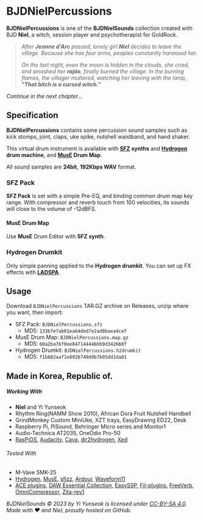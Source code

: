 # BJDNielPercussions

**BJDNielPercussions** is one of the **BJDNielSounds** collection created with BJD **Niel**, a witch, session player and psychotherapist for GoldRock.

>_After **Jeanne d'Arc** passed, lonely girl **Niel** decides to leave the village. Because she has four arms, peoples constantly harassed her._
> 
>_On the last night, even the moon is hidden in the clouds, she cried, and smashed her **rajão**, finally burned the village. In the burning flames, the villager muttered, watching her leaving with the lamp, **"That bitch is a cursed witch."**_

_Continue in the next chapter..._

## Specification

**BJDNielPercussions** contains some percussion sound samples such as kick stomps, joint, claps, uke spike, nutshell waistband, and hand shaker.

This virtual drum instrument is available with **[SFZ](https://sfzformat.com/) synths** and **[Hydrogen](http://hydrogen-music.org/) drum machine**, and **[MusE](https://muse-sequencer.github.io/) Drum Map**.

All sound samples are **24bit**, **192Kbps WAV** format.

### SFZ Pack

**SFZ Pack** is set with a simple Pre-EQ, and binding common drum map key range. With compressor and reverb touch from 100 velocities, its sounds will close to the volume of -12dBFS.

#### MusE Drum Map

Use **MusE** Drum Editor with **SFZ synth**.

### Hydrogen Drumkit

Only simple panning applied to the **Hydrogen drumkit**. You can set up FX effects with **[LADSPA](http://ladspa.org/)**.

## Usage

Download `BJDNielPercussions` TAR.GZ archive on Releases, unzip where you want, then import:

- SFZ Pack: `BJDNielPercussions.sfz`
  - MD5: `133b7e7ab01ea64ded7e2ad8baea4cef`
- MusE Drum Map: `BJDNielPercussions.map.gz`
  - MD5: `60a2ba76f0ee84714444bbb9d342660f`
- Hydrogen Drumkit: `BJDNielPercussions.h2drumkit`
  - MD5: `f1b882aaf1e8926749d9b7b05dd1da01`

## Made in Korea, Republic of.

##### Working With

- **Niel** and Yi Yunseok
- Rhythm Ring(NAMM Show 2010), African Dora Fruit Nutshell Handbell
- GrindMonkey Custom MiniUke, XZT trays, EasyDrawing ED22, Desk
- Raspberry Pi, PiSound, Behringer Micro series and Monitor1
- Audio-Technica AT2035, OneOdio Pro-50
- [RasPiOS](https://www.raspberrypi.com/software/), [Audacity](https://www.audacityteam.org/), [Cava](https://github.com/karlstav/cava), [dir2hydrogen](https://github.com/freqrush/dir2hydrogen), [Xed](https://github.com/linuxmint/xed)

###### Tested With

- M-Vave SMK-25
- [Hydrogen](http://hydrogen-music.org/), [MusE](https://muse-sequencer.github.io/), [sfizz](https://sfz.tools/sfizz/), [Ardour](https://ardour.org/), [Waveform11](https://www.tracktion.com/products/waveform-pro)
- [ACE plugins](https://manual.ardour.org/plugins-filters/), [DAW Essential Collection](https://www.tracktion.com/products/daw-essentials-collection), [EasySSP](https://au.tomatl.org/), [Fil-plugins](https://directory.fsf.org/wiki/FIL-Plugins), [FreeVerb](https://ccrma.stanford.edu/~jos/pasp/Freeverb.html), [OmniCompressor](https://plugins.iem.at/), [Zita-rev1](https://github.com/PelleJuul/zita-rev1)

_BJDNielSounds :copyright: 2023 by Yi Yunseok is licensed under [CC-BY-SA 4.0](https://creativecommons.org/licenses/by-sa/4.0/). Made with :heart: and Niel, proudly hosted on GitHub._


